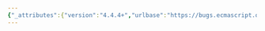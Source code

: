 ```yaml
---
{"_attributes":{"version":"4.4.4+","urlbase":"https://bugs.ecmascript.org/","maintainer":"dherman@mozilla.com"},"bug":{"bug_id":3402,"creation_ts":"2014-12-04 18:01:00 -0800","short_desc":"6.1.7.2 Object Internal Methods and Internal Slots, [[Enumerate]] description","delta_ts":"2014-12-07 14:35:00 -0800","product":"Draft for 6th Edition","component":"technical issue","version":"Rev 28: October 14, 2014 Draft","rep_platform":"All","op_sys":"All","bug_status":"RESOLVED","resolution":"FIXED","priority":"Normal","bug_severity":"enhancement","everconfirmed":true,"reporter":{"uid":"waldron.rick","name":"Rick Waldron"},"assigned_to":{"uid":"allen","name":"Allen Wirfs-Brock"},"long_desc":[{"commentid":10746,"comment_count":0,"who":{"uid":"waldron.rick","name":"Rick Waldron"},"bug_when":"2014-12-04 18:01:54 -0800","thetext":"Currently: \n\n  Returns an iterator object over the keys of the string-keyed enumerable properties of the object.\n\n\nSuggest:\n\n  Returns an iterator object that iterates over the string-keyed enumerable properties of the object."},{"commentid":10808,"comment_count":1,"who":{"uid":"allen","name":"Allen Wirfs-Brock"},"bug_when":"2014-12-06 15:26:02 -0800","thetext":"fixed in rev29 editor's draft\n\nReturns an iterator object that produces the keys of the string-keyed enumerable properties of the object."},{"commentid":10851,"comment_count":2,"who":{"uid":"allen","name":"Allen Wirfs-Brock"},"bug_when":"2014-12-07 14:35:00 -0800","thetext":"fixed in rev29"}]}}
---
```

